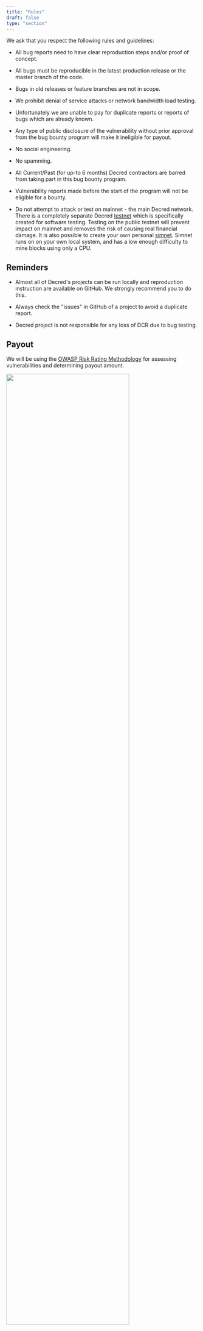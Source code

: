 ```yaml
---
title: "Rules"
draft: false
type: "section"
---
```


We ask that you respect the following rules and guidelines:

- All bug reports need to have clear reproduction steps and/or proof of concept.

- All bugs must be reproducible in the latest production release or the master branch of the code.

- Bugs in old releases or feature branches are not in scope.

- We prohibit denial of service attacks or network bandwidth load testing.

- Unfortunately we are unable to pay for duplicate reports or reports of bugs which are already known.

- Any type of public disclosure of the vulnerability without prior approval from the bug bounty program will make it ineligible for payout.

- No social engineering.

- No spamming.

- All Current/Past (for up-to 6 months) Decred contractors are barred from taking part in this bug bounty program.

- Vulnerability reports made before the start of the program will not be eligible for a bounty.

- Do not attempt to attack or test on mainnet - the main Decred network. There is a completely separate Decred [testnet](https://docs.decred.org/advanced/using-testnet/) which is specifically created for software testing. Testing on the public testnet will prevent impact on mainnet and removes the risk of causing real financial damage. It is also possible to create your own personal [simnet](https://docs.decred.org/advanced/simnet/). Simnet runs on on your own local system, and has a low enough difficulty to mine blocks using only a CPU.

## Reminders

- Almost all of Decred's projects can be run locally and reproduction instruction are available on GitHub. We strongly recommend you to do this.

- Always check the "issues" in GitHub of a project to avoid a duplicate report.


- Decred project is not responsible for any loss of DCR due to bug testing.

## Payout

We will be using the [OWASP Risk Rating Methodology](https://www.owasp.org/index.php/OWASP_Risk_Rating_Methodology) for assessing vulnerabilities and determining payout amount.

<img src="img/owasp-rating.png" style="width: 80%; max-width: 448px;" />

We will also take into consideration the impact on the Decred ecosystem. An RCE in dcr-netstats (low impact) is not the same as an RCE in dcrd or Decrediton (higher impact).

The following are also factors in the payout:

* Quality of the initial writeup.

* Quality of vulnerability reproduction steps and/or proof of concept.

* If you provide a code fix for the vulnerability then you will also be eligible for a "code fix" bonus on the condition that our existing developers accept it as valid.

All payouts will be in Decred only. You will be required to create and operate a Decred wallet. The DCR to USD ratio is based on the the average USD rate of the previous month. Payout amount is decided by a core "bug bounty" group.

## Indicative payout amounts

**Note:** up to 300 USD

**Low:** up to 1,000 USD

**Medium:** up to 3,000 USD

**High:** up to 10,000 USD

**Critical:** up to 25,000 USD
